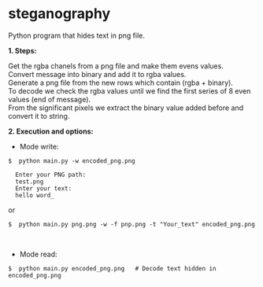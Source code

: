 # steganography
Python program that hides text in png file.<br />

**1. Steps:**<br />

  Get the rgba chanels from a png file and make them evens values.<br />
  Convert message into binary and add it to rgba values.<br />
  Generate a png file from the new rows which contain (rgba + binary).<br />
  To decode we check the rgba values until we find the first series of 8 even values (end of message).<br />
  From the significant pixels we extract the binary value added before and convert it to string.<br />
  
 

 **2. Execution and options:**
 
 - Mode write:
 
```console
$  python main.py -w encoded_png.png                             
``` 
  
      Enter your PNG path:
      test.png
      Enter your text:
      hello word_

or

```console 
$  python main.py png.png -w -f pnp.png -t "Your_text" encoded_png.png
``` 

<br />

- Mode read:

```console 
$  python main.py encoded_png.png   # Decode text hidden in encoded_png.png                                       
```
 
 
 
  

